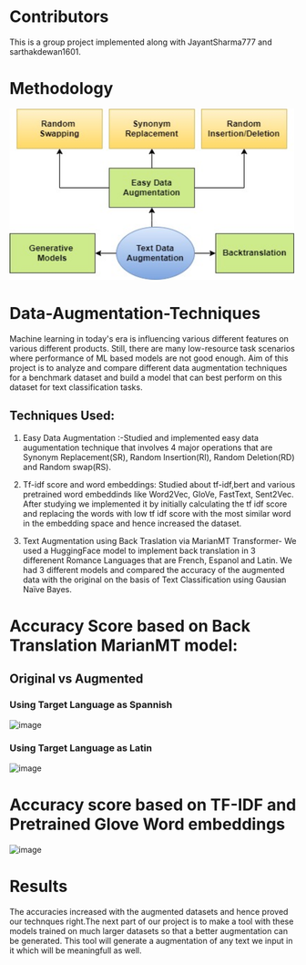 # Contributors
This is a group project implemented along with JayantSharma777 and sarthakdewan1601.

# Methodology
<img src="https://raw.githubusercontent.com/Tush1810/Data-Augmentation-Techniques/main/Data Augmentation Techniques Methodology.jpg" alt="Splash Screen" width="500" height="300" /> 



# Data-Augmentation-Techniques
Machine learning in today's era is influencing various different features on various different products. Still, there are many low-resource task scenarios where performance of ML based models are not good enough. Aim of this project is to analyze and compare different data augmentation techniques for a benchmark dataset and build a model that can best perform on this dataset for text classification tasks.
<br>
## Techniques Used:

1) Easy Data Augmentation :-Studied and implemented easy data augumentation technique that involves 4 major operations that are Synonym Replacement(SR),  Random Insertion(RI),  Random Deletion(RD) and Random swap(RS).  

2) Tf-idf score and word embeddings: Studied about tf-idf,bert and various pretrained word embeddinds like Word2Vec, GloVe, FastText, Sent2Vec. After studying we implemented it by initially calculating the tf idf score and replacing the words with low tf idf score with the most similar word in the embedding space and hence increased the dataset. 

3) Text Augmentation using Back Traslation via MarianMT Transformer- We used a HuggingFace model to implement back translation in 3 differenent Romance Languages that are French, Espanol and Latin. We had 3 different models and compared the accuracy of the augmented data with the original on the basis of Text Classification using Gausian Naïve Bayes.

# Accuracy Score based on Back Translation MarianMT model:
## Original vs Augmented
### Using Target Language as Spannish

![image](https://user-images.githubusercontent.com/75779183/208244492-bb80d6ca-e4c9-410b-ba11-06de671946b4.png)

### Using Target Language as Latin

![image](https://user-images.githubusercontent.com/75779183/208244551-276551b0-db61-4dde-a9f8-1da0a29d9c9b.png)


# Accuracy score based on TF-IDF and Pretrained Glove Word embeddings

![image](https://user-images.githubusercontent.com/75779183/208244659-75ffd890-accf-4a92-a811-4125937fa993.png)

# Results
The accuracies increased with the augmented datasets and hence proved our technques right.The next part of our project is to make a tool with these models trained on much larger datasets so that a better augmentation can be generated. This tool will generate a augmentation of any text we input in it which will be meaningfull as well.

